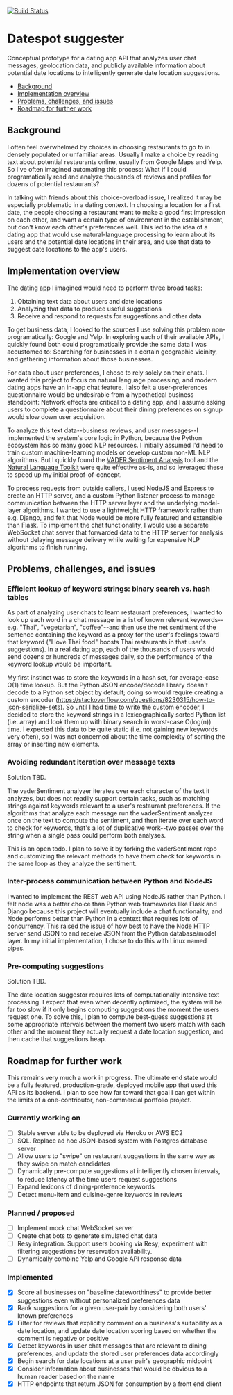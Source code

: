 [![Build Status](https://travis-ci.com/B-T-D/datespot.svg?branch=main)](https://travis-ci.com/B-T-D/datespot)

# Datespot suggester
Conceptual prototype for a dating app API that analyzes user chat messages, geolocation data, and publicly available information about potential date locations to intelligently generate date location suggestions.

- [Background](#background)
- [Implementation overview](#implementation-overview)
- [Problems, challenges, and issues](#problems-challenges-and-issues)
- [Roadmap for further work](#roadmap-for-further-work)

## Background
I often feel overwhelmed by choices in choosing restaurants to go to in densely populated or unfamiliar areas. Usually I make a choice by reading text about potential restaurants online, usually from Google Maps and Yelp. So I've often imagined automating this process: What if I could programatically read and analyze thousands of reviews and profiles for dozens of potential restaurants?

In talking with friends about this choice-overload issue, I realized it may be especially problematic in a dating context. In choosing a location for a first date, the people choosing a restaurant want to make a good first impression on each other, and want a certain type of environment in the establishment, but don't know each other's preferences well. This led to the idea of a dating app that would use natural-language processing to learn about its users and the potential date locations in their area, and use that data to suggest date locations to the app's users.

## Implementation overview
The dating app I imagined would need to perform three broad tasks:
1. Obtaining text data about users and date locations
2. Analyzing that data to produce useful suggestions
3. Receive and respond to requests for suggestions and other data

To get business data, I looked to the sources I use solving this problem non-programatically: Google and Yelp. In exploring each of their available APIs, I quickly found both could programatically provide the same data I was accustomed to: Searching for businesses in a certain geographic vicinity, and gathering information about those businesses.

For data about user preferences, I chose to rely solely on their chats. I wanted this project to focus on natural language processing, and modern dating apps have an in-app chat feature. I also felt a user-preferences questionnaire would be undesirable from a hypothetical business standpoint: Network effects are critical to a dating app, and I assume asking users to complete a questionnaire about their dining preferences on signup would slow down user acquisition.

To analyze this text data--business reviews, and user messages--I implemented the system's core logic in Python, because the Python ecosystem has so many good NLP resources. I initially assumed I'd need to train custom machine-learning models or develop custom non-ML NLP algorithms. But I quickly found the [VADER Sentiment Analysis](https://github.com/cjhutto/vaderSentiment) tool and the [Natural Language Toolkit](https://www.nltk.org/) were quite effective as-is, and so leveraged these to speed up my initial proof-of-concept.

To process requests from outside callers, I used NodeJS and Express to create an HTTP server, and a custom Python listener process to manage communication between the HTTP server layer and the underlying model-layer algorithms. I wanted to use a lightweight HTTP framework rather than e.g. Django, and felt that Node would be more fully featured and extensible than Flask. To implement the chat functionality, I would use a separate WebSocket chat server that forwarded data to the HTTP server for analysis without delaying message delivery while waiting for expensive NLP algorithms to finish running.

## Problems, challenges, and issues
  
### Efficient lookup of keyword strings: binary search vs. hash tables
  As part of analyzing user chats to learn restaurant preferences, I wanted to look up each word in a chat message in a list of known relevant keywords--e.g. "Thai", "vegetarian", "coffee"--and then use the net sentiment of the sentence containing the keyword as a proxy for the user's feelings toward that keyword ("I love Thai food" boosts Thai restaurants in that user's suggestions). In a real dating app, each of the thousands of users would send dozens or hundreds of messages daily, so the performance of the keyword lookup would be important. 
  
  My first instinct was to store the keywords in a hash set, for average-case O(1) time lookup. But the Python JSON encode/decode library doesn't decode to a Python set object by default; doing so would require creating a custom encoder (https://stackoverflow.com/questions/8230315/how-to-json-serialize-sets). So until I had time to write the custom encoder, I decided to store the keyword strings in a lexicographically sorted Python list (i.e. array) and look them up with binary search in worst-case O(log(n)) time. I expected this data to be quite static (i.e. not gaining new keywords very often), so I was not concerned about the time complexity of sorting the array or inserting new elements.

### Avoiding redundant iteration over message texts
  Solution TBD.
  
  The vaderSentiment analyzer iterates over each character of the text it analyzes, but does not readily support certain tasks, such as matching strings against keywords relevant to a user's restaurant preferences. If the algorithms that analyze each message run the vaderSentiment analyzer once on the text to compute the sentiment, and then iterate over each word to check for keywords, that's a lot of duplicative work--two passes over the string when a single pass could perform both analyses.
  
  This is an open todo. I plan to solve it by forking the vaderSentiment repo and customizing the relevant methods to have them check for keywords in the same loop as they analyze the sentiment.

### Inter-process communication between Python and NodeJS
  I wanted to implement the REST web API using NodeJS rather than Python. I felt node was a better choice than Python web frameworks like Flask and Django because this project will eventually include a chat functionality, and Node performs better than Python in a context that requires lots of concurrency. 
  This raised the issue of how best to have the Node HTTP server send JSON to and receive JSON from the Python database/model layer. In my initial implementation, I chose to do this with Linux named pipes.

### Pre-computing suggestions
  Solution TBD. 
  
  The date location suggestor requires lots of computationally intensive text processing. I expect that even when decently optimized, the system will be far too slow if it only begins computing suggestions the moment the users request one. To solve this, I plan to compute best-guess suggestions at some appropriate intervals between the moment two users match with each other and the moment they actually request a date location suggestion, and then cache that suggestions heap.

## Roadmap for further work
This remains very much a work in progress. The ultimate end state would be a fully featured, production-grade, deployed mobile app that used this API as its backend. I plan to see how far toward that goal I can get within the limits of a one-contributor, non-commercial portfolio project.

### Currently working on
- [ ] Stable server able to be deployed via Heroku or AWS EC2
- [ ] SQL. Replace ad hoc JSON-based system with Postgres database server
- [ ] Allow users to "swipe" on restaurant suggestions in the same way as they swipe on match candidates
- [ ] Dynamically pre-compute suggestions at intelligently chosen intervals, to reduce latency at the time users request suggestions
- [ ] Expand lexicons of dining-preference keywords
- [ ] Detect menu-item and cuisine-genre keywords in reviews

### Planned / proposed
- [ ] Implement mock chat WebSocket server
- [ ] Create chat bots to generate simulated chat data
- [ ] Resy integration. Support users booking via Resy; experiment with filtering suggestions by
reservation availability.
- [ ] Dynamically combine Yelp and Google API response data

### Implemented
- [X] Score all businesses on "baseline dateworthiness" to provide better suggestions even without personalized preferences data
- [X] Rank suggestions for a given user-pair by considering both users' known preferences
- [X] Filter for reviews that explicitly comment on a business's suitability as a date location, and update date location scoring based on whether the comment is negative or positive
- [X] Detect keywords in user chat messages that are relevant to dining preferences, and update the stored user preferences data accordingly
- [X] Begin search for date locations at a user pair's geographic midpoint
- [X] Consider information about businesses that would be obvious to a human reader based on the name
- [X] HTTP endpoints that return JSON for consumption by a front end client
